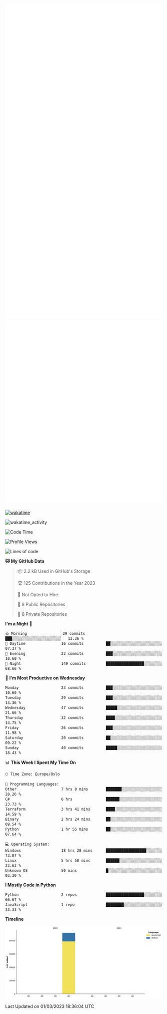 ![Metrics](/metrics.svg)![Additional metrics](metrics.additional.svg)
----------------------------------------------------------------------------------------------------------------------------------------------------

[![wakatime](https://wakatime.com/badge/user/139c3dc8-b99d-475a-b6b4-e7663d03add8.svg)](https://wakatime.com/@139c3dc8-b99d-475a-b6b4-e7663d03add8)

![wakatime_activity](https://wakatime.com/share/@merca/d0fb6363-0f77-40ae-9525-9b9347ed2e36.svg)

<!--START_SECTION:waka-->
![Code Time](http://img.shields.io/badge/Code%20Time-6%2C393%20hrs%2037%20mins-blue)

![Profile Views](http://img.shields.io/badge/Profile%20Views-5-blue)

![Lines of code](https://img.shields.io/badge/From%20Hello%20World%20I%27ve%20Written-83.9%20thousand%20lines%20of%20code-blue)

**🐱 My GitHub Data** 

> 📦 2.2 kB Used in GitHub's Storage 
 > 
> 🏆 125 Contributions in the Year 2023
 > 
> 🚫 Not Opted to Hire
 > 
> 📜 8 Public Repositories 
 > 
> 🔑 8 Private Repositories 
 > 
**I'm a Night 🦉** 

```text
🌞 Morning                29 commits          ███░░░░░░░░░░░░░░░░░░░░░░   13.36 % 
🌆 Daytime                16 commits          ██░░░░░░░░░░░░░░░░░░░░░░░   07.37 % 
🌃 Evening                23 commits          ███░░░░░░░░░░░░░░░░░░░░░░   10.60 % 
🌙 Night                  149 commits         █████████████████░░░░░░░░   68.66 % 
```
📅 **I'm Most Productive on Wednesday** 

```text
Monday                   23 commits          ███░░░░░░░░░░░░░░░░░░░░░░   10.60 % 
Tuesday                  29 commits          ███░░░░░░░░░░░░░░░░░░░░░░   13.36 % 
Wednesday                47 commits          █████░░░░░░░░░░░░░░░░░░░░   21.66 % 
Thursday                 32 commits          ████░░░░░░░░░░░░░░░░░░░░░   14.75 % 
Friday                   26 commits          ███░░░░░░░░░░░░░░░░░░░░░░   11.98 % 
Saturday                 20 commits          ██░░░░░░░░░░░░░░░░░░░░░░░   09.22 % 
Sunday                   40 commits          █████░░░░░░░░░░░░░░░░░░░░   18.43 % 
```


📊 **This Week I Spent My Time On** 

```text
🕑︎ Time Zone: Europe/Oslo

💬 Programming Languages: 
Other                    7 hrs 8 mins        ███████░░░░░░░░░░░░░░░░░░   28.26 % 
C#                       6 hrs               ██████░░░░░░░░░░░░░░░░░░░   23.73 % 
Terraform                3 hrs 41 mins       ████░░░░░░░░░░░░░░░░░░░░░   14.59 % 
Binary                   2 hrs 24 mins       ██░░░░░░░░░░░░░░░░░░░░░░░   09.54 % 
Python                   1 hr 55 mins        ██░░░░░░░░░░░░░░░░░░░░░░░   07.64 % 

💻 Operating System: 
Windows                  18 hrs 28 mins      ██████████████████░░░░░░░   73.07 % 
Linux                    5 hrs 58 mins       ██████░░░░░░░░░░░░░░░░░░░   23.63 % 
Unknown OS               50 mins             █░░░░░░░░░░░░░░░░░░░░░░░░   03.30 % 
```

**I Mostly Code in Python** 

```text
Python                   2 repos             █████████████████░░░░░░░░   66.67 % 
JavaScript               1 repo              ████████░░░░░░░░░░░░░░░░░   33.33 % 
```



**Timeline**

![Lines of Code chart](https://raw.githubusercontent.com/merca/merca/current/assets/bar_graph.png)


 Last Updated on 01/03/2023 18:36:04 UTC
<!--END_SECTION:waka-->

